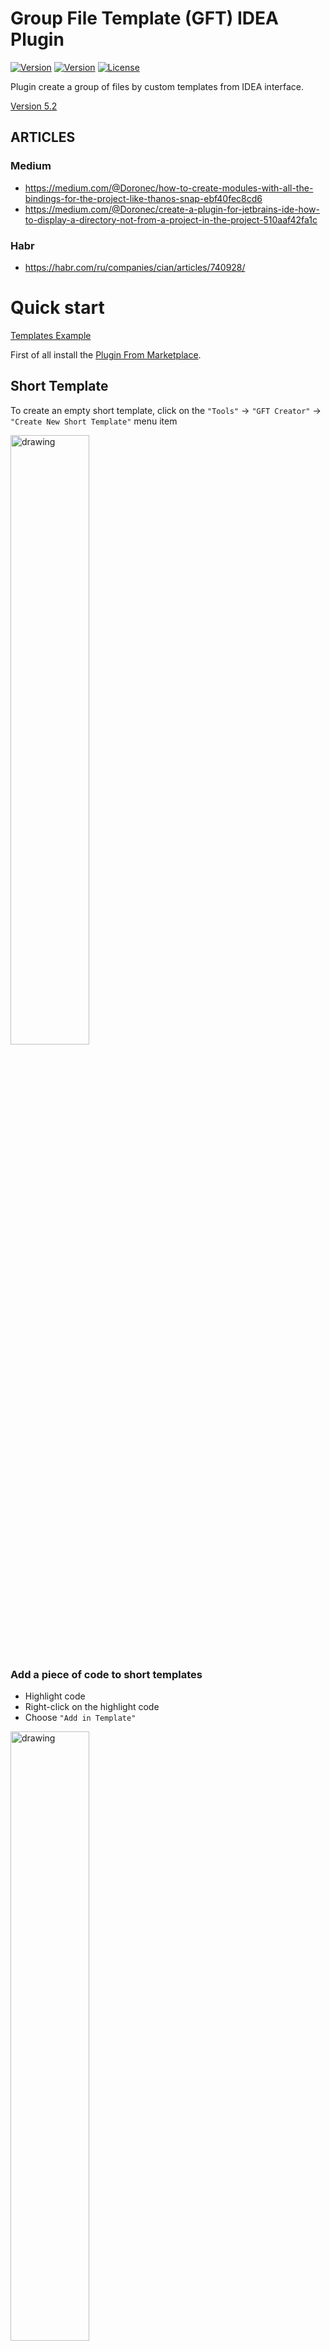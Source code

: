 # Group File Template (GFT) IDEA Plugin

[![Version](https://img.shields.io/badge/Version-5.2-blue.svg)](https://github.com/Louco11/ArchitecturalTemplates/wiki/Release-Notes)
[![Version](https://img.shields.io/badge/IDEA-Marketplace-blue.svg)](https://plugins.jetbrains.com/plugin/16836-architectural-templates)
[![License](https://img.shields.io/github/license/srs/gradle-node-plugin.svg)](http://www.apache.org/licenses/LICENSE-2.0.html)

Plugin create a group of files by custom templates from IDEA interface.

[Version 5.2](https://github.com/Louco11/Group-File-Template-GFT/wiki/Release-Notes)
## ARTICLES
### Medium
- https://medium.com/@Doronec/how-to-create-modules-with-all-the-bindings-for-the-project-like-thanos-snap-ebf40fec8cd6
- https://medium.com/@Doronec/create-a-plugin-for-jetbrains-ide-how-to-display-a-directory-not-from-a-project-in-the-project-510aaf42fa1c

### Habr
- https://habr.com/ru/companies/cian/articles/740928/

# Quick start
[Templates Example](https://github.com/Louco11/Group-File-Template-GFT/tree/master/templates)

First of all install the [Plugin From Marketplace](https://plugins.jetbrains.com/plugin/16836-architectural-templates).

## Short Template
To create an empty short template, click on the `"Tools"` -> `"GFT Creator"` -> `"Create New Short Template"` menu item

<img src="screencut/create_empty_short_tamplate.png" alt="drawing" width="50%" />

### Add a piece of code to short templates

- Highlight code
- Right-click on the highlight code
- Choose `"Add in Template"`

<img src="screencut/add_pease_of_code.png" alt="drawing" width="50%" />

- If there is more than one template, choose which one to save it to, otherwise the plugin will add it to the only created template
- Enter the name of the short template

<img src="screencut/enter_name.png" alt="drawing" width="50%" />

### Use short templates

Right-click or generic menu

<img src="screencut/righr_click_menu.png" alt="drawing" width="50%" />
<img src="screencut/generic_menu.png" alt="drawing" width="50%" />


### Structure short templates

The heart of the short template is the Json file main_short

| Key            | 	Value                      |	Comment                 |
|----------------|-----------------------------|--------------------------|
| name           | 	Name Short Template        |                          |
| description    | 	Description Short Template |                          |
| addFile        | 	Files to create            |	list object File        |

structure `addFile`

| Key        | Value	                              | comment |
|------------|-------------------------------------|---------|
| name       | name short template in menu         |         |
| filePath   | file with template                	 |         |


## Template
To create an empty template, click on the `"Tools"` -> `"GFT Creator"`->`"Create New Template"` menu item

<img src="screencut/create_empty_template.png" alt="drawing" width="30%" />

In the Dialog box enter the name of the template

<img src="screencut/DialogCreateEmptyTemplate.png" alt="drawing" width="50%" />

The plugin will create an empty template at the root of your project.

All templates are stored in the folder `"Your project name"/templates`

<img src="screencut/TemplateInTreeProject.png" alt="drawing" width="20%" />

The heart of the template is the Json file Main

Inside it has a structure

| Key            | 	Value                                                | 	Comment                   |
|----------------|-------------------------------------------------------|----------------------------|
| name           | 	Name Template                                        |                            |
| description    | 	Description Template                                 |                            |
| param          | 	Variables to insert into the template                | 	list String               |
| selectParam    | 	Variables to drop list with values into the template | 	list object SelectParam   |
| addFile        | 	Files to create                                      | 	list object File          |
| insertInFile   | 	Insert in file structure                             | 	list object InsertInFile  |

structure `SelectParam`

| Key           | Value	                                | comment       |
|---------------|---------------------------------------|---------------|
| paramName     | Variables to insert into the template |               |
| paramValue    | values                	            | list String   |

### param

The parameter is an array of strings. It can be in the File Structure in name and path. 
And also in the template itself. It is declared in brackets `{param}`.

Options after param:
* `[-S]` - SCREAMING_SNAKE_CASE
* `[-s]` - snake_case
* `[-C]` - CamelCase
* `[-c]` - camelCase
* `[-p]` - point.between.words
* `[-sl]` - slash/between/word
* `[-d]` - dash-between-word

example {"NewFeature"}[-s] equals new_feature

Example

<img src="screencut/ParamExample.png" alt="drawing" width="40%" />
<img src="screencut/ParamExample2.png" alt="drawing" width="50%" />

Default parameter for Java and Kotlin `{package}` and `{pack}` for R.class example `import {pack}.R`

`{time}` = 10:56

`{day}` = 04

`{month}` = 06

`{year}` = 2022

When creating files from a template, the plugin will correct to fill in the parameter fields.

<img src="screencut/FillParam.png" alt="drawing" width="50%" />
<img src="screencut/FillParam2.png" alt="drawing" width="50%" />

### File it has a structure

| Key                |	Value                                                   |	Comment                                                                                                  |
|--------------------|-----------------------------------------------------------|------------------------------------------------------------------------------------------------------------|
| name               |	Name when creating a file                               |	You can use Param in the name                                                                            |
| path               |	Additional directories for saving                       |	You can use Param in the name. Creates a catalog automatically if it does not exist                      |
| fileTemplatePath   |	The name of the template from which the file is created |	It must be specified with the extension .tm and you can specify the directory where this file is located |

If file name empty then create only directory

To add resources to android, write the `"res/"` to the parameter `"path"` parameter

To add test to android, write the `"test/"` to the parameter `"path"` parameter

To add file in path project, write the `"~/"` to the parameter `"path"` parameter

### InsertInFile it has a structure

| Key              | 	Value                                         | 	Comment                                                                                                 |
|------------------|------------------------------------------------|----------------------------------------------------------------------------------------------------------|
| line             | 	Position line insert                          | 	                                                                                                        |
| path             | 	Path to the file where to paste the code      | Path in project to file. You can use Param in the name.                                                                                |
| fileTemplatePath | 	The name of the template from insert the code | It must be specified with the extension .tm and you can specify the directory where this file is located |

if line == 0, insert code at the beginning of the file
if line == -1, code insert in end file
if count line > size line in file, insert the code at the end of the file

# Create Template

To create a file from a template, right-click on the path in which 
we want to create and select the template we need from the list

<img src="screencut/CreateFileFromTemplate.png" alt="drawing" width="60%" />

### Add File In Template

To add a file to the template, right-click on it and select `"Add file in template"` 
The plugin will ask you to choose which template you want to add (if there are several of them) 
and will ask you to rename the file as it will be named in the template.

<img src="screencut/addFile1.png" alt="drawing" width="50%" />
<img src="screencut/addFile2.png" alt="drawing" width="30%" />
<img src="screencut/addFile3.png" alt="drawing" width="50%" />
<img src="screencut/addFile4.png" alt="drawing" width="40%" />
<img src="screencut/addFile5.png" alt="drawing" width="60%" />

### Add new line insert in Template
- In the file in which we want to insert, right-click on the line we need.
- Select in the context menu `Add Insert From Template`
- Select the template from which the insert will be made
- In fileTemplatePath we specify the template from which the insertion will be made
- When creating new files, an insertion will be made into the file we selected

<img src="screencut/InserttoFile.png" alt="drawing" width="50%" />
<img src="screencut/InserttoFile2.png" alt="drawing" width="50%" />
<img src="screencut/InserttoFile3.png" alt="drawing" width="50%" />

### Move template in IDE

In the project tool window, a new field is GFTemplate.

<img src="screencut/Treetools.png" alt="drawing" width="50%" />

Having selected we will be shown all our templates in the project and in the IDE

<img src="screencut/templatepath.png" alt="drawing" width="60%" />

You can move templates from a project to an IDE and back.
`ide/templates` or `project/templates`

To move or copy a template in a view or into a project. 
Right-click on the template and select `Copy Template` or `Move Template`

<img src="screencut/moveTemplate.png" alt="drawing" width="42%" />
<img src="screencut/copyTemplate.png" alt="drawing" width="38%" />

After this we can rename the template.

<img src="screencut/renameTemplate.png" alt="drawing" width="60%" />


# License

```
Copyright 2021 Doroncov Mihail

Licensed under the Apache License, Version 2.0 (the "License");
you may not use this file except in compliance with the License.
You may obtain a copy of the License at

   http://www.apache.org/licenses/LICENSE-2.0

Unless required by applicable law or agreed to in writing, software
distributed under the License is distributed on an "AS IS" BASIS,
WITHOUT WARRANTIES OR CONDITIONS OF ANY KIND, either express or implied.
See the License for the specific language governing permissions and
limitations under the License.
```
